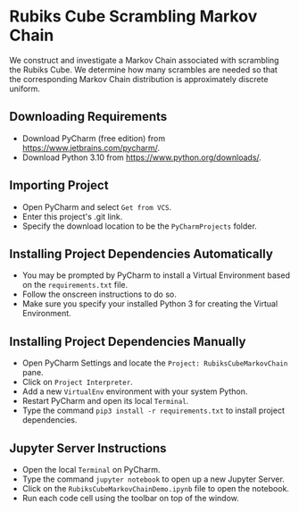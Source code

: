 # Rubiks Cube Scrambling Markov Chain
We construct and investigate a Markov Chain associated with scrambling the Rubiks Cube. We determine how many scrambles are needed so that the corresponding Markov Chain distribution is approximately discrete uniform. 

## Downloading Requirements
* Download PyCharm (free edition) from https://www.jetbrains.com/pycharm/.
* Download Python 3.10 from https://www.python.org/downloads/.

## Importing Project
* Open PyCharm and select `Get from VCS`.
* Enter this project's .git link.
* Specify the download location to be the `PyCharmProjects` folder.

## Installing Project Dependencies Automatically
- You may be prompted by PyCharm to install a Virtual Environment based on the `requirements.txt` file.
- Follow the onscreen instructions to do so.
- Make sure you specify your installed Python 3 for creating the Virtual Environment.

## Installing Project Dependencies Manually
* Open PyCharm Settings and locate the `Project: RubiksCubeMarkovChain` pane.
* Click on `Project Interpreter`.
* Add a new `VirtualEnv` environment with your system Python.
* Restart PyCharm and open its local `Terminal`.
* Type the command `pip3 install -r requirements.txt` to install project dependencies.

## Jupyter Server Instructions
* Open the local `Terminal` on PyCharm.
* Type the command `jupyter notebook` to open up a new Jupyter Server.
* Click on the `RubiksCubeMarkovChainDemo.ipynb` file to open the notebook.
* Run each code cell using the toolbar on top of the window.
